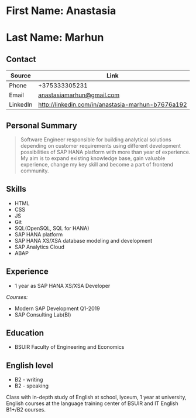 # First Name: Anastasia

# Last Name: Marhun

## Contact

| Source        | Link                                              |
| ------------- | ------------------------------------------------- |
| Phone         | +375333305231                                     |
| Email         | anastasiamarhun@gmail.com                         |
| LinkedIn      | http://linkedin.com/in/anastasia-marhun-b7676a192 |
  

## Personal Summary
>Software Engineer responsible for building analytical solutions depending on
                    customer requirements using different development possibilities of SAP HANA platform with more than
                    year of experience. My aim is to expand existing knowledge base, gain valuable experience, change my
                    key skill and become a part of frontend community.

## Skills

- HTML
- CSS
- JS
- Git
- SQL(OpenSQL, SQL for HANA)
- SAP HANA platform
- SAP HANA XS/XSA database modeling and development
- SAP Analytics Cloud
- ABAP

## Experience

- 1 year as SAP HANA XS/XSA Developer

*Courses:*
- Modern SAP Development Q1-2019
- SAP Consulting Lab(BI)

## Education

- BSUIR Faculty of Engineering and Economics

## English level

- B2 - writing
- B2 - speaking

Class with in-depth study of English at school, lyceum, 1 year at university, English courses at the language training center of BSUIR and IT English B1+/B2 courses.
